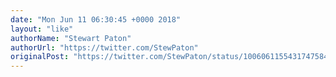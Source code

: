 ```yaml
---
date: "Mon Jun 11 06:30:45 +0000 2018"
layout: "like"
authorName: "Stewart Paton"
authorUrl: "https://twitter.com/StewPaton"
originalPost: "https://twitter.com/StewPaton/status/1006061155431747584"
---
```

